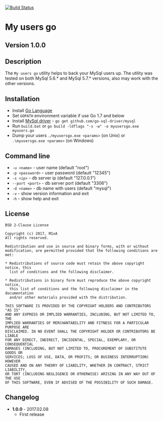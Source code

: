 [![Build Status](https://travis-ci.org/AnyCPU/myusersgo.svg?branch=master)](https://travis-ci.org/AnyCPU/myusersgo)
# My users go

## Version 1.0.0

## Description
The `My users go` utility helps to back your MySql users up. The utility was tested on both MySql 5.6.* and MySql 5.7.* versions, also may work with the other versions.

## Installation
* Install [Go Language](https://golang.org/)
* Set `GOPATH` environment variable if use Go 1.7 and below
* Install [MySql driver](https://github.com/go-sql-driver/mysql) - `go get github.com/go-sql-driver/mysql`
* Run `build.bat` or `go build -ldflags "-s -w" -o myusersgo.exe myusers.go`
* Dump your users `./myusersgo.exe <params>` (on Unix) or `.\myusersgo.exe <params>` (on Windows)

## Command line
* `-u <name>` - user name (default "root")
* `-p <password>` - user password (default "12345")
* `-s <ip>` - db server ip (default "127.0.0.1")
* `--port <port>` - db server port (default "3306")
* `-d <name>` - db name with users (default "mysql")
* `-v` - show version information and exit
* `-h` - show help and exit

## License
```
BSD 2-Clause License

Copyright (c) 2017, M1xA
All rights reserved.

Redistribution and use in source and binary forms, with or without
modification, are permitted provided that the following conditions are met:

* Redistributions of source code must retain the above copyright notice, this
  list of conditions and the following disclaimer.

* Redistributions in binary form must reproduce the above copyright notice,
  this list of conditions and the following disclaimer in the documentation
  and/or other materials provided with the distribution.

THIS SOFTWARE IS PROVIDED BY THE COPYRIGHT HOLDERS AND CONTRIBUTORS "AS IS"
AND ANY EXPRESS OR IMPLIED WARRANTIES, INCLUDING, BUT NOT LIMITED TO, THE
IMPLIED WARRANTIES OF MERCHANTABILITY AND FITNESS FOR A PARTICULAR PURPOSE ARE
DISCLAIMED. IN NO EVENT SHALL THE COPYRIGHT HOLDER OR CONTRIBUTORS BE LIABLE
FOR ANY DIRECT, INDIRECT, INCIDENTAL, SPECIAL, EXEMPLARY, OR CONSEQUENTIAL
DAMAGES (INCLUDING, BUT NOT LIMITED TO, PROCUREMENT OF SUBSTITUTE GOODS OR
SERVICES; LOSS OF USE, DATA, OR PROFITS; OR BUSINESS INTERRUPTION) HOWEVER
CAUSED AND ON ANY THEORY OF LIABILITY, WHETHER IN CONTRACT, STRICT LIABILITY,
OR TORT (INCLUDING NEGLIGENCE OR OTHERWISE) ARISING IN ANY WAY OUT OF THE USE
OF THIS SOFTWARE, EVEN IF ADVISED OF THE POSSIBILITY OF SUCH DAMAGE.
```

## Changelog
* __1.0.0__ - 2017.02.08
  * First release
